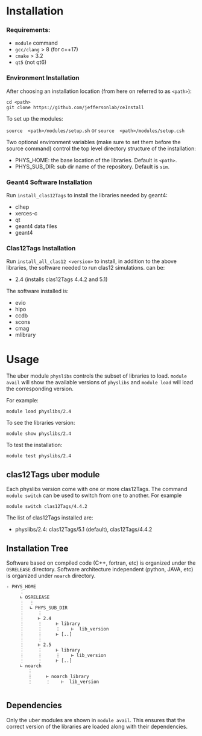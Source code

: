 # Installation

### Requirements:

- `module` command
- `gcc/clang` > 8 (for c++17) 
- `cmake` > 3.2
- `qt5` (not qt6)


### Environment Installation

After choosing an installation location (from here on referred to as ```<path>```):

```
cd <path>
git clone https://github.com/jeffersonlab/ceInstall
```

To set up the modules:

`source  <path>/modules/setup.sh` or `source  <path>/modules/setup.csh`

Two optional environment variables (make sure to set them before the source command) 
control the top level directory structure of the installation:

- PHYS_HOME: the base location of the libraries. 
Default is `<path>`.
- PHYS_SUB_DIR: sub dir name of the repository. Default is `sim`.

### Geant4 Software Installation

Run ```install_clas12Tags``` to install the libraries needed by geant4:

- clhep
- xerces-c
- qt
- geant4 data files
- geant4


### Clas12Tags Installation

Run ```install_all_clas12 <version>``` to install, in addition to the above libraries, 
the software needed to run clas12 simulations. <version> can be:

- 2.4 (installs clas12Tags 4.4.2 and 5.1)

The software installed is:

- evio
- hipo
- ccdb
- scons
- cmag
- mlibrary



# Usage

The uber module `physlibs` controls the subset of libraries to load. 
`module avail` will show the available versions of `physlibs` and `module load`
will load the corresponding version. 

For example:

```
module load physlibs/2.4
```

To see the libraries version:

```
module show physlibs/2.4
```

To test the installation:

```
module test physlibs/2.4
```

## clas12Tags uber module

Each physlibs version come with one or more clas12Tags. The command `module switch` can 
be used to switch from one to another. For example

```
module switch clas12Tags/4.4.2
```

The list of clas12Tags installed are:

- physlibs/2.4: clas12Tags/5.1 (default), clas12Tags/4.4.2


## Installation Tree


Software based on compiled code (C++, fortran, etc) is organized under the `OSRELEASE` directory.
Software architecture independent (python, JAVA, etc) is organized under `noarch` directory.

```
- PHYS_HOME
     ⋮
     ∟ OSRELEASE
     ⋮  ⋮
     ⋮  ∟ PHYS_SUB_DIR
     ⋮     ⋮
     ⋮     ⊢ 2.4
     ⋮     ⋮     ⊢ library
     ⋮     ⋮     ⋮    ⊢  lib_version
     ⋮     ⋮     ⊢ [..]        
     ⋮     ⋮         
     ⋮     ⊢ 2.5
     ⋮     ⋮     ⊢ library
     ⋮     ⋮     ⋮    ⊢ lib_version
     ⋮     ⋮     ⊢ [..]        
     ∟ noarch
        ⋮
        ⋮     ⊢ noarch library
        ⋮     ⋮    ⊢  lib_version
            
```



## Dependencies

Only the uber modules are shown in `module avail`. This ensures that the correct
version of the libraries are loaded along with their dependencies. 